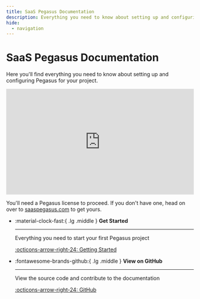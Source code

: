 ```yaml
---
title: SaaS Pegasus Documentation
description: Everything you need to know about setting up and configuring Pegasus for your project.
hide:
  - navigation
---
```


# SaaS Pegasus Documentation

Here you'll find everything you need to know about setting up and configuring Pegasus for your project.

<div style="position: relative; padding-bottom: 56.25%; height: 0; overflow: hidden; max-width: 100%; height: auto; margin-bottom: 1em;">
    <iframe src="https://www.youtube.com/embed/0QkuLx6UiXk" frameborder="0" allowfullscreen style="position: absolute; top: 0; left: 0; width: 100%; height: 100%;"></iframe>
</div>

You'll need a Pegasus license to proceed.
If you don't have one, head on over to [saaspegasus.com](https://www.saaspegasus.com/) to get yours.

<div class="grid cards" markdown>

-   :material-clock-fast:{ .lg .middle } __Get Started__

    ---

    Everything you need to start your first Pegasus project

    [:octicons-arrow-right-24: Getting Started](getting-started.md)

-   :fontawesome-brands-github:{ .lg .middle } __View on GitHub__

    ---

    View the source code and contribute to the documentation

    [:octicons-arrow-right-24: GitHub](https://github.com/saaspegasus/pegasus-docs)

</div>
